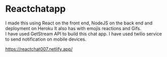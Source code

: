 # Reactchatapp

 I made this using React on the front end, NodeJS on the back end and deployment on Heroku It also has with emojis reactions and Gifs.                 
 I have used GetStream API to build this chat app. I have used twilio service to send notification on mobile devices.     

https://reactchat007.netlify.app/ 
